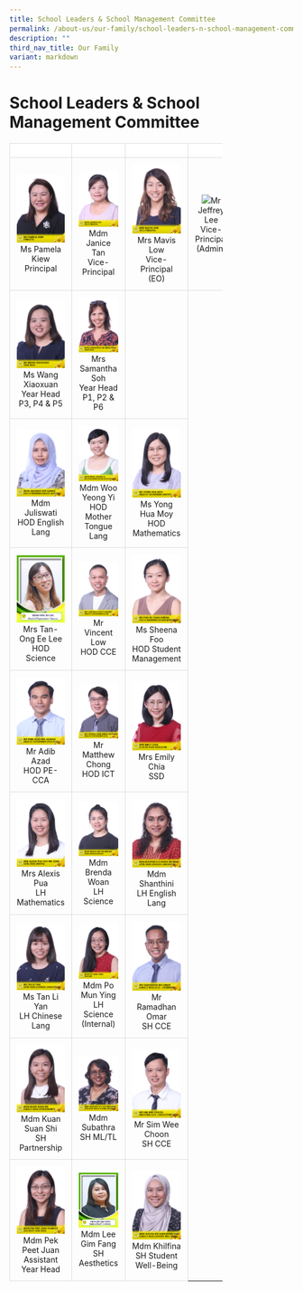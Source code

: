 ```yaml
---
title: School Leaders & School Management Committee
permalink: /about-us/our-family/school-leaders-n-school-management-committee/
description: ""
third_nav_title: Our Family
variant: markdown
---
```

# School Leaders &amp; School Management Committee

<style>
 
table {
	width: 75%;
	border-collapse: collapse;
	margin-top: 20px;
	max-width: 600px;
}

th, td {
      border: 1px solid #dddddd;
      text-align: left;
      padding: 12px;
}

th {
	background-color: #FFFFFF;
	width: 25%;
}
	
td { 
			text-align: center !important;  
			width: 25%;
}
</style>

<table>
	<thead>
  <tr>
    <th></th>
    <th></th>
    <th></th>
		<th></th>
  </tr>
	</thead>
	<tbody>
  <tr>
    <td> <img src="/images/About%20us/Leaders%20&amp;%20Management%20Committee/MsPamelaKiew.jpg"> Ms Pamela Kiew<br>Principal</td>
    <td><img src="/images/About%20us/Leaders%20&amp;%20Management%20Committee/MdmJaniceTan.jpg"> Mdm Janice Tan<br>Vice-Principal </td>
    <td><img src="/images/About%20us/Leaders%20&amp;%20Management%20Committee/MrsMavisLow.jpg">Mrs Mavis Low<br>Vice-Principal (EO)</td>
		<td><img src="/images/About%20us/Leaders%20&amp;%20Management%20Committee/.jpg">Mr Jeffrey Lee<br>Vice-Principal (Admin)</td>
  </tr>
  <tr>
    <td> <img src="/images/About%20us/Leaders%20&amp;%20Management%20Committee/MsWangXiaoxuan.jpg"> Ms Wang Xiaoxuan<br>Year Head P3, P4 &amp; P5 </td>
		<td><img src="/images/About%20us/Leaders%20&amp;%20Management%20Committee/MdmSamanthaLeeMiewFung.jpg">Mrs Samantha Soh<br>Year Head P1, P2 &amp; P6 </td>
	<td><br><br><br></td>
  </tr>
  <tr>
    <td><img src="/images/About%20us/Leaders%20&amp;%20Management%20Committee/MdmJuliswatiBteSamad.jpg"> Mdm Juliswati<br>HOD English Lang  </td>
    <td><img src="/images/About%20us/Leaders%20&amp;%20Management%20Committee/MdmWooYeongYi.jpg"> Mdm Woo Yeong Yi<br>HOD Mother Tongue Lang </td>
    <td><img src="/images/About%20us/Leaders%20&amp;%20Management%20Committee/MsYongHuaMoy.jpg">Ms Yong Hua Moy<br>HOD Mathematics</td>
  </tr>
  <tr>
    <td><img src="/images/About%20us/Leaders%20&amp;%20Management%20Committee/image11.jpg"> Mrs Tan-Ong Ee Lee<br>HOD Science</td>
    <td><img src="/images/About%20us/Leaders%20&amp;%20Management%20Committee/MrLowTeckChyeVincent.jpg"> Mr Vincent Low<br>HOD CCE </td>
    <td><img src="/images/About%20us/Leaders%20&amp;%20Management%20Committee/MsFooRuYuanSheena.jpg">Ms Sheena Foo<br>HOD Student Management </td>
  </tr>
  <tr>
    <td><img src="/images/About%20us/Leaders%20&amp;%20Management%20Committee/MrAdibAzadBinJasman.jpg"> Mr Adib Azad<br>HOD PE-CCA  </td>
    <td><img src="/images/About%20us/Leaders%20&amp;%20Management%20Committee/MrChongCheeWengMatthew.jpg"> Mr Matthew Chong<br>HOD ICT </td> 
		<td><img src="/images/About%20us/Leaders%20&amp;%20Management%20Committee/MrsEmilyChia.jpg">Mrs Emily Chia<br>SSD</td>
	</tr>
	<tr>
	    <td><img src="/images/About%20us/Leaders%20&amp;%20Management%20Committee/MrsAlexisPua_TohWeiZeng.jpg">Mrs Alexis Pua<br>LH Mathematics</td>
		 <td><img src="/images/About%20us/Leaders%20&amp;%20Management%20Committee/MdmWoanShuPeiBrenda.jpg"> Mdm Brenda Woan<br>LH Science </td>
    <td><img src="/images/About%20us/Leaders%20&amp;%20Management%20Committee/MdmShanthiniD_ORadhaKrishnan.jpg">Mdm Shanthini<br>LH English Lang </td>
	</tr>
  <tr>
    <td><img src="/images/About%20us/Leaders%20&amp;%20Management%20Committee/MsTanLiYan.jpg">Ms Tan Li Yan<br>LH Chinese Lang </td>
		<td><img src="/images/About%20us/School%20Staff/MdmPoMunYing.jpg"> Mdm Po Mun Ying<br>LH Science (Internal) </td>
   <td><img src="/images/About%20us/School%20Staff/MrRamadhanBinOmar.jpg"> Mr Ramadhan Omar<br>SH CCE </td>
		</tr>
	  <tr>
    <td><img src="/images/About%20us/Leaders%20&amp;%20Management%20Committee/MdmKuanSuanShi.jpg"> Mdm Kuan Suan Shi <br>SH Partnership </td>
    <td><img src="/images/About%20us/Leaders%20&amp;%20Management%20Committee/MdmSubathraD_OGovindasamy.jpg"> Mdm Subathra <br>SH ML/TL</td>
    <td><img src="/images/About%20us/Leaders%20&amp;%20Management%20Committee/MrSimWeeChoon.jpg">Mr Sim Wee Choon<br>SH CCE </td>
  </tr>
	  <tr>
	<td><img src="/images/About%20us/School%20Staff/MdmPekPeetJuanShanice.jpg"> Mdm Pek Peet Juan<br>Assistant Year Head </td>
   <td><img src="/images/About%20us/Leaders%20&amp;%20Management%20Committee/image17.png"> Mdm Lee Gim Fang<br>SH Aesthetics </td>
    <td><img src="/images/About%20us/School%20Staff/MdmKhilfinaBteKamaruddinShah.jpg"> Mdm Khilfina<br>SH Student Well-Being</td>
  </tr>
	</tbody>
</table>